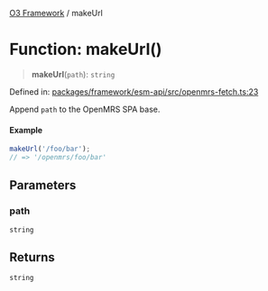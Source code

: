 [O3 Framework](../API.md) / makeUrl

# Function: makeUrl()

> **makeUrl**(`path`): `string`

Defined in: [packages/framework/esm-api/src/openmrs-fetch.ts:23](https://github.com/its-kios09/openmrs-esm-core/blob/main/packages/framework/esm-api/src/openmrs-fetch.ts#L23)

Append `path` to the OpenMRS SPA base.

#### Example

```ts
makeUrl('/foo/bar');
// => '/openmrs/foo/bar'
```

## Parameters

### path

`string`

## Returns

`string`

